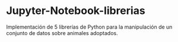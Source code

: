 # Jupyter-Notebook-librerias
Implementación de 5 librerías  de Python para la manipulación de un conjunto de datos sobre animales adoptados.
